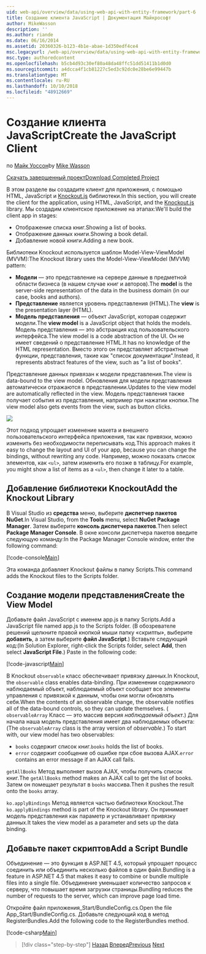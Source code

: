 ```yaml
---
uid: web-api/overview/data/using-web-api-with-entity-framework/part-6
title: Создание клиента JavaScript | Документация Майкрософт
author: MikeWasson
description: ''
ms.author: riande
ms.date: 06/16/2014
ms.assetid: 20360326-b123-4b1e-abae-1d350edf4ce4
msc.legacyurl: /web-api/overview/data/using-web-api-with-entity-framework/part-6
msc.type: authoredcontent
ms.openlocfilehash: b5cb4d93c30ef80a48da48ffc51dd51411b1d0d0
ms.sourcegitcommit: a4dcca4f1cb81227c5ed3c92dc0e28be6e99447b
ms.translationtype: MT
ms.contentlocale: ru-RU
ms.lasthandoff: 10/10/2018
ms.locfileid: "48912669"
---
```

<a name="create-the-javascript-client"></a><span data-ttu-id="fa5a9-102">Создание клиента JavaScript</span><span class="sxs-lookup"><span data-stu-id="fa5a9-102">Create the JavaScript Client</span></span>
====================
<span data-ttu-id="fa5a9-103">по [Майк Уоссон](https://github.com/MikeWasson)</span><span class="sxs-lookup"><span data-stu-id="fa5a9-103">by [Mike Wasson](https://github.com/MikeWasson)</span></span>

[<span data-ttu-id="fa5a9-104">Скачать завершенный проект</span><span class="sxs-lookup"><span data-stu-id="fa5a9-104">Download Completed Project</span></span>](https://github.com/MikeWasson/BookService)

<span data-ttu-id="fa5a9-105">В этом разделе вы создадите клиент для приложения, с помощью HTML, JavaScript и [Knockout.js](http://knockoutjs.com/) библиотеки.</span><span class="sxs-lookup"><span data-stu-id="fa5a9-105">In this section, you will create the client for the application, using HTML, JavaScript, and the [Knockout.js](http://knockoutjs.com/) library.</span></span> <span data-ttu-id="fa5a9-106">Мы создадим клиентское приложение на этапах:</span><span class="sxs-lookup"><span data-stu-id="fa5a9-106">We'll build the client app in stages:</span></span>

- <span data-ttu-id="fa5a9-107">Отображение списка книг.</span><span class="sxs-lookup"><span data-stu-id="fa5a9-107">Showing a list of books.</span></span>
- <span data-ttu-id="fa5a9-108">Отображение данных книги.</span><span class="sxs-lookup"><span data-stu-id="fa5a9-108">Showing a book detail.</span></span>
- <span data-ttu-id="fa5a9-109">Добавление новой книги.</span><span class="sxs-lookup"><span data-stu-id="fa5a9-109">Adding a new book.</span></span>

<span data-ttu-id="fa5a9-110">Библиотеки Knockout используется шаблон Model-View-ViewModel (MVVM):</span><span class="sxs-lookup"><span data-stu-id="fa5a9-110">The Knockout library uses the Model-View-ViewModel (MVVM) pattern:</span></span>

- <span data-ttu-id="fa5a9-111">**Модели** — это представление на сервере данные в предметной области бизнеса (в нашем случае книг и авторов).</span><span class="sxs-lookup"><span data-stu-id="fa5a9-111">The **model** is the server-side representation of the data in the business domain (in our case, books and authors).</span></span>
- <span data-ttu-id="fa5a9-112">**Представление** является уровень представления (HTML).</span><span class="sxs-lookup"><span data-stu-id="fa5a9-112">The **view** is the presentation layer (HTML).</span></span>
- <span data-ttu-id="fa5a9-113">**Модель представления** — объект JavaScript, которая содержит модели.</span><span class="sxs-lookup"><span data-stu-id="fa5a9-113">The **view model** is a JavaScript object that holds the models.</span></span> <span data-ttu-id="fa5a9-114">Модель представления — это абстракция код пользовательского интерфейса.</span><span class="sxs-lookup"><span data-stu-id="fa5a9-114">The view model is a code abstraction of the UI.</span></span> <span data-ttu-id="fa5a9-115">Он не имеет сведений о представление HTML.</span><span class="sxs-lookup"><span data-stu-id="fa5a9-115">It has no knowledge of the HTML representation.</span></span> <span data-ttu-id="fa5a9-116">Вместо этого он представляет абстрактные функции, представления, такие как &quot;список документации&quot;.</span><span class="sxs-lookup"><span data-stu-id="fa5a9-116">Instead, it represents abstract features of the view, such as &quot;a list of books&quot;.</span></span>

<span data-ttu-id="fa5a9-117">Представление данных привязан к модели представления.</span><span class="sxs-lookup"><span data-stu-id="fa5a9-117">The view is data-bound to the view model.</span></span> <span data-ttu-id="fa5a9-118">Обновления для модели представления автоматически отражаются в представлении.</span><span class="sxs-lookup"><span data-stu-id="fa5a9-118">Updates to the view model are automatically reflected in the view.</span></span> <span data-ttu-id="fa5a9-119">Модель представления также получает события из представления, например при нажатии кнопки.</span><span class="sxs-lookup"><span data-stu-id="fa5a9-119">The view model also gets events from the view, such as button clicks.</span></span>

![](part-6/_static/image1.png)

<span data-ttu-id="fa5a9-120">Этот подход упрощает изменение макета и внешнего пользовательского интерфейса приложения, так как привязки, можно изменить без необходимости переписывать код.</span><span class="sxs-lookup"><span data-stu-id="fa5a9-120">This approach makes it easy to change the layout and UI of your app, because you can change the bindings, without rewriting any code.</span></span> <span data-ttu-id="fa5a9-121">Например, можно показать список элементов, как `<ul>`, затем изменить его позже в таблицу.</span><span class="sxs-lookup"><span data-stu-id="fa5a9-121">For example, you might show a list of items as a `<ul>`, then change it later to a table.</span></span>

## <a name="add-the-knockout-library"></a><span data-ttu-id="fa5a9-122">Добавление библиотеки Knockout</span><span class="sxs-lookup"><span data-stu-id="fa5a9-122">Add the Knockout Library</span></span>

<span data-ttu-id="fa5a9-123">В Visual Studio из **средства** меню, выберите **диспетчер пакетов NuGet**.</span><span class="sxs-lookup"><span data-stu-id="fa5a9-123">In Visual Studio, from the **Tools** menu, select **NuGet Package Manager**.</span></span> <span data-ttu-id="fa5a9-124">Затем выберите **консоль диспетчера пакетов**.</span><span class="sxs-lookup"><span data-stu-id="fa5a9-124">Then select **Package Manager Console**.</span></span> <span data-ttu-id="fa5a9-125">В окне консоли диспетчера пакетов введите следующую команду:</span><span class="sxs-lookup"><span data-stu-id="fa5a9-125">In the Package Manager Console window, enter the following command:</span></span>

[!code-console[Main](part-6/samples/sample1.cmd)]

<span data-ttu-id="fa5a9-126">Эта команда добавляет Knockout файлы в папку Scripts.</span><span class="sxs-lookup"><span data-stu-id="fa5a9-126">This command adds the Knockout files to the Scripts folder.</span></span>

## <a name="create-the-view-model"></a><span data-ttu-id="fa5a9-127">Создание модели представления</span><span class="sxs-lookup"><span data-stu-id="fa5a9-127">Create the View Model</span></span>

<span data-ttu-id="fa5a9-128">Добавьте файл JavaScript с именем app.js в папку Scripts.</span><span class="sxs-lookup"><span data-stu-id="fa5a9-128">Add a JavaScript file named app.js to the Scripts folder.</span></span> <span data-ttu-id="fa5a9-129">(В обозревателе решений щелкните правой кнопкой мыши папку «скрипты», выберите **добавить**, а затем выберите **файл JavaScript**.) Вставьте следующий код:</span><span class="sxs-lookup"><span data-stu-id="fa5a9-129">(In Solution Explorer, right-click the Scripts folder, select **Add**, then select **JavaScript File**.) Paste in the following code:</span></span>

[!code-javascript[Main](part-6/samples/sample2.js)]

<span data-ttu-id="fa5a9-130">В Knockout `observable` класс обеспечивает привязку данных.</span><span class="sxs-lookup"><span data-stu-id="fa5a9-130">In Knockout, the `observable` class enables data-binding.</span></span> <span data-ttu-id="fa5a9-131">При изменении содержимого наблюдаемый объект, наблюдаемый объект сообщает все элементы управления с привязкой к данным, чтобы они могли обновлять себя.</span><span class="sxs-lookup"><span data-stu-id="fa5a9-131">When the contents of an observable change, the observable notifies all of the data-bound controls, so they can update themselves.</span></span> <span data-ttu-id="fa5a9-132">( `observableArray` Класс — это массив версия *наблюдаемый объект*.) Для начала наша модель представления имеет два наблюдаемых объекта:</span><span class="sxs-lookup"><span data-stu-id="fa5a9-132">(The `observableArray` class is the array version of *observable*.) To start with, our view model has two observables:</span></span>

- <span data-ttu-id="fa5a9-133">`books` содержит список книг.</span><span class="sxs-lookup"><span data-stu-id="fa5a9-133">`books` holds the list of books.</span></span>
- <span data-ttu-id="fa5a9-134">`error` содержит сообщение об ошибке при сбое вызова AJAX.</span><span class="sxs-lookup"><span data-stu-id="fa5a9-134">`error` contains an error message if an AJAX call fails.</span></span>

<span data-ttu-id="fa5a9-135">`getAllBooks` Метод выполняет вызов AJAX, чтобы получить список книг.</span><span class="sxs-lookup"><span data-stu-id="fa5a9-135">The `getAllBooks` method makes an AJAX call to get the list of books.</span></span> <span data-ttu-id="fa5a9-136">Затем он помещает результат в `books` массива.</span><span class="sxs-lookup"><span data-stu-id="fa5a9-136">Then it pushes the result onto the `books` array.</span></span>

<span data-ttu-id="fa5a9-137">`ko.applyBindings` Метод является частью библиотеки Knockout.</span><span class="sxs-lookup"><span data-stu-id="fa5a9-137">The `ko.applyBindings` method is part of the Knockout library.</span></span> <span data-ttu-id="fa5a9-138">Он принимает модель представления как параметр и устанавливает привязку данных.</span><span class="sxs-lookup"><span data-stu-id="fa5a9-138">It takes the view model as a parameter and sets up the data binding.</span></span>

## <a name="add-a-script-bundle"></a><span data-ttu-id="fa5a9-139">Добавьте пакет скриптов</span><span class="sxs-lookup"><span data-stu-id="fa5a9-139">Add a Script Bundle</span></span>

<span data-ttu-id="fa5a9-140">Объединение — это функция в ASP.NET 4.5, который упрощает процесс соединить или объединить несколько файлов в один файл.</span><span class="sxs-lookup"><span data-stu-id="fa5a9-140">Bundling is a feature in ASP.NET 4.5 that makes it easy to combine or bundle multiple files into a single file.</span></span> <span data-ttu-id="fa5a9-141">Объединение уменьшает количество запросов к серверу, что повышает время загрузки страницы.</span><span class="sxs-lookup"><span data-stu-id="fa5a9-141">Bundling reduces the number of requests to the server, which can improve page load time.</span></span>

<span data-ttu-id="fa5a9-142">Откройте файл приложения\_Start/BundleConfig.cs.</span><span class="sxs-lookup"><span data-stu-id="fa5a9-142">Open the file App\_Start/BundleConfig.cs.</span></span> <span data-ttu-id="fa5a9-143">Добавьте следующий код в метод RegisterBundles.</span><span class="sxs-lookup"><span data-stu-id="fa5a9-143">Add the following code to the RegisterBundles method.</span></span>

[!code-csharp[Main](part-6/samples/sample3.cs)]

> [!div class="step-by-step"]
> <span data-ttu-id="fa5a9-144">[Назад](part-5.md)
> [Вперед](part-7.md)</span><span class="sxs-lookup"><span data-stu-id="fa5a9-144">[Previous](part-5.md)
[Next](part-7.md)</span></span>
